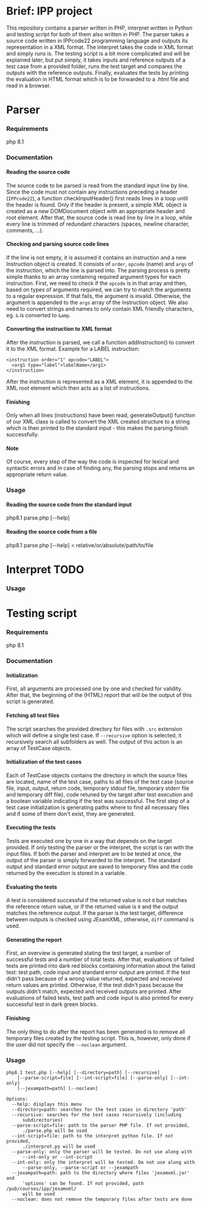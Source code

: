 # Brief: IPP project

This repository contains a parser written in PHP, interpret written in Python
and testing script for both of them also written in PHP. The parser takes a
source code written in IPPcode22 programming language and outputs its
representation in a XML format. The interpret takes the code in XML format and
simply runs is. The testing script is a bit more complicated and will be
explained later, but put simply, it takes inputs and reference outputs of a
test case from a provided folder, runs the test target and compares the outputs
with the reference outputs. Finally, evaluates the tests by printing the
evaluation in HTML format which is to be forwarded to a .html file and read in
a browser.



# Parser


### Requirements

php 8.1


### Documentation

#### Reading the source code

The source code to be parsed is read from the standard input line by line.
Since the code must not contain any instructions preceding a header 
(`IPPcode22`), a function checkInputHeader() first reads lines in a loop until
the header is found. Only if the header is present, a simple XML object is 
created as a new DOMDocument object with an appropriate header and root element.
After that, the source code is read line by line in a loop, while every line is
trimmed of redundant characters (spaces, newline character, comments, ...). 

#### Checking and parsing source code lines

If the line is not empty, it is assumed it contains an instruction and a new 
Instruction object is created. It consists of `order`, `opcode` (name) and 
`args` of the instruction, which the line is parsed into. The parsing process
is pretty simple thanks to an array containing required argument types for each
instruction. First, we need to check if the `opcode` is in that array and then,
based on types of arguments required, we can try to match the arguments to a
regular expression. If that fails, the argument is invalid. Otherwise, the
argument is appended to the `args` array of the Instruction object. We also
need to convert strings and names to only contain XML friendly characters, eg.
`&` is converted to `&amp`.

#### Converting the instruction to XML format

After the instruction is parsed, we call a function addInstruction() to convert
it to the XML format. Example for a LABEL instruction:
```
<instruction order="1" opcode="LABEL">
  <arg1 type="label">labelName</arg1>
</instruction>
```

After the instruction is represented as a XML element, it is appended to the
XML root element which then acts as a list of instructions.

#### Finishing

Only when all lines (instructions) have been read, generateOutput() function of
our XML class is called to convert the XML created structure to a string which
is then printed to the standard input - this makes the parsing finish
successfully.

#### Note

Of course, every step of the way the code is inspected for lexical and
syntactic errors and in case of finding any, the parsing stops and returns an
appropriate return value.


### Usage

#### Reading the source code from the standard input

php8.1 parse.php [--help]

#### Reading the source code from a file

php8.1 parse.php [--help] < relative/or/absolute/path/to/file



# Interpret TODO


### Usage



# Testing script


### Requirements

php 8.1


### Documentation

#### Initialization

First, all arguments are processed one by one and checked for validity. After
that, the beginning of the (HTML) report that will be the output of this script
is generated.

#### Fetching all test files

The script searches the provided directory for files with `.src` extension
which will define a single test case. If `--recursive` option is selected, it
recursively search all subfolders as well. The output of this action is an
array of TestCase objects. 

#### Initialization of the test cases

Each of TestCase objects contains the directory in which the source files are 
located, name of the test case, paths to all files of the test case (source 
file, input, output, return code, temporary stdout file, temporary stderr file 
and temporary diff file), code retuned by the target after test execution and a
boolean variable indicating if the test was successful. The first step of a
test case initialization is generating paths where to find all necessary files 
and if some of them don't exist, they are generated.

#### Executing the tests

Tests are executed one by one in a way that depends on the target provided. If
only testing the parser or the interpret, the script is ran with the input
files. If both the parser and interpret are to be tested at once, the output
of the parser is simply forwarded to the interpret.
The standard output and standard error output are saved to temporary files and
the code returned by the execution is stored in a variable.

#### Evaluating the tests

A test is considered successful if the returned value is not `0` but matches
the reference return value, or if the returned value is `0` and the output
matches the reference output. If the parser is the test target, difference
between outputs is checked using JExamXML, otherwise, `diff` command is used.

#### Generating the report

First, an overview is generated stating the test target, a number of successful
tests and a number of total tests. After that, evaluations of failed tests are
printed into dark red blocks containing information about the failed test: test
path, code input and standard error output are printed. If the test didn't pass
because of a wrong value returned, expected and received return values are
printed. Otherwise, if the test didn't pass because the outputs didn't match,
expected and received outputs are printed. After evaluations of failed tests,
test path and code input is also printed for every successful test in dark
green blocks.

#### Finishing

The only thing to do after the report has been generated is to remove all
temporary files created by the testing script. This is, however, only done if
the user did not specify the `--noclean` argument.


### Usage

```
php8.1 test.php [--help] [--directory=path] [--recursive]
    [--parse-script=file] [--int-script=file] [--parse-only] [--int-only]
    [--jexampath=path] [--noclean]

Options:
  --help: displays this menu
  --directory=path: searches for the test cases in directory 'path'
  --recursive: searches for the test cases recursively (including
      subdirectories)
  --parse-script=file: path to the parser PHP file. If not provided,
      ./parse.php will be used
  --int-script=file: path to the interpret python file. If not provided,
      ./interpret.py will be used
  --parse-only: only the parser will be tested. Do not use along with
      --int-only or --int-script
  --int-only: only the interpret will be tested. Do not use along with
      --parse-only, --parse-script or --jexampath
  --jexampath=path: path to the directory where files 'jexamxml.jar' and
      'options' can be found. If not provided, path /pub/courses/ipp/jexamxml/
      will be used
  --noclean: does not remove the temporary files after tests are done
```
